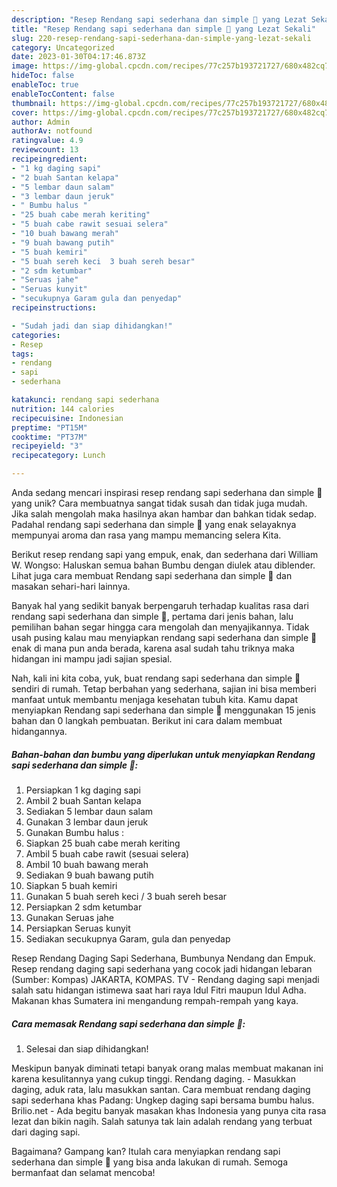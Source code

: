 ```yaml
---
description: "Resep Rendang sapi sederhana dan simple 🥰 yang Lezat Sekali"
title: "Resep Rendang sapi sederhana dan simple 🥰 yang Lezat Sekali"
slug: 220-resep-rendang-sapi-sederhana-dan-simple-yang-lezat-sekali
category: Uncategorized
date: 2023-01-30T04:17:46.873Z
image: https://img-global.cpcdn.com/recipes/77c257b193721727/680x482cq70/rendang-sapi-sederhana-dan-simple-foto-resep-utama.jpg
hideToc: false
enableToc: true
enableTocContent: false
thumbnail: https://img-global.cpcdn.com/recipes/77c257b193721727/680x482cq70/rendang-sapi-sederhana-dan-simple-foto-resep-utama.jpg
cover: https://img-global.cpcdn.com/recipes/77c257b193721727/680x482cq70/rendang-sapi-sederhana-dan-simple-foto-resep-utama.jpg
author: Admin
authorAv: notfound
ratingvalue: 4.9
reviewcount: 13
recipeingredient:
- "1 kg daging sapi"
- "2 buah Santan kelapa"
- "5 lembar daun salam"
- "3 lembar daun jeruk"
- " Bumbu halus "
- "25 buah cabe merah keriting"
- "5 buah cabe rawit sesuai selera"
- "10 buah bawang merah"
- "9 buah bawang putih"
- "5 buah kemiri"
- "5 buah sereh keci  3 buah sereh besar"
- "2 sdm ketumbar"
- "Seruas jahe"
- "Seruas kunyit"
- "secukupnya Garam gula dan penyedap"
recipeinstructions:

- "Sudah jadi dan siap dihidangkan!"
categories:
- Resep
tags:
- rendang
- sapi
- sederhana

katakunci: rendang sapi sederhana 
nutrition: 144 calories
recipecuisine: Indonesian
preptime: "PT15M"
cooktime: "PT37M"
recipeyield: "3"
recipecategory: Lunch

---
```





Anda sedang mencari inspirasi resep rendang sapi sederhana dan simple 🥰 yang unik? Cara membuatnya sangat tidak susah dan tidak juga mudah. Jika salah mengolah maka hasilnya akan hambar dan bahkan tidak sedap. Padahal rendang sapi sederhana dan simple 🥰 yang enak selayaknya mempunyai aroma dan rasa yang mampu memancing selera Kita.





Berikut resep rendang sapi yang empuk, enak, dan sederhana dari William W. Wongso: Haluskan semua bahan Bumbu dengan diulek atau diblender. Lihat juga cara membuat Rendang sapi sederhana dan simple 🥰 dan masakan sehari-hari lainnya.

Banyak hal yang sedikit banyak berpengaruh terhadap kualitas rasa dari rendang sapi sederhana dan simple 🥰, pertama dari jenis bahan, lalu pemilihan bahan segar hingga cara mengolah dan menyajikannya. Tidak usah pusing kalau mau menyiapkan rendang sapi sederhana dan simple 🥰 enak di mana pun anda berada, karena asal sudah tahu triknya maka hidangan ini mampu jadi sajian spesial.






Nah, kali ini kita coba, yuk, buat rendang sapi sederhana dan simple 🥰 sendiri di rumah. Tetap berbahan yang sederhana, sajian ini bisa memberi manfaat untuk membantu menjaga kesehatan tubuh kita. Kamu dapat menyiapkan Rendang sapi sederhana dan simple 🥰 menggunakan 15 jenis bahan dan 0 langkah pembuatan. Berikut ini cara dalam membuat hidangannya.

<!--inarticleads1-->

##### Bahan-bahan dan bumbu yang diperlukan untuk menyiapkan Rendang sapi sederhana dan simple 🥰:

1. Persiapkan 1 kg daging sapi
1. Ambil 2 buah Santan kelapa
1. Sediakan 5 lembar daun salam
1. Gunakan 3 lembar daun jeruk
1. Gunakan  Bumbu halus :
1. Siapkan 25 buah cabe merah keriting
1. Ambil 5 buah cabe rawit (sesuai selera)
1. Ambil 10 buah bawang merah
1. Sediakan 9 buah bawang putih
1. Siapkan 5 buah kemiri
1. Gunakan 5 buah sereh keci / 3 buah sereh besar
1. Persiapkan 2 sdm ketumbar
1. Gunakan Seruas jahe
1. Persiapkan Seruas kunyit
1. Sediakan secukupnya Garam, gula dan penyedap


Resep Rendang Daging Sapi Sederhana, Bumbunya Nendang dan Empuk. Resep rendang daging sapi sederhana yang cocok jadi hidangan lebaran (Sumber: Kompas) JAKARTA, KOMPAS. TV - Rendang daging sapi menjadi salah satu hidangan istimewa saat hari raya Idul Fitri maupun Idul Adha. Makanan khas Sumatera ini mengandung rempah-rempah yang kaya. 

<!--inarticleads2-->

##### Cara memasak Rendang sapi sederhana dan simple 🥰:


1. Selesai dan siap dihidangkan!

Meskipun banyak diminati tetapi banyak orang malas membuat makanan ini karena kesulitannya yang cukup tinggi. Rendang daging. - Masukkan daging, aduk rata, lalu masukkan santan. Cara membuat rendang daging sapi sederhana khas Padang: Ungkep daging sapi bersama bumbu halus. Brilio.net - Ada begitu banyak masakan khas Indonesia yang punya cita rasa lezat dan bikin nagih. Salah satunya tak lain adalah rendang yang terbuat dari daging sapi. 

Bagaimana? Gampang kan? Itulah cara menyiapkan rendang sapi sederhana dan simple 🥰 yang bisa anda lakukan di rumah. Semoga bermanfaat dan selamat mencoba!
